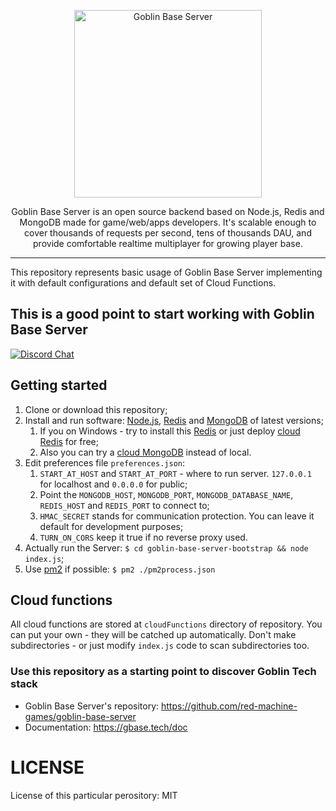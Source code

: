 <p align="center">
    <img alt="Goblin Base Server" src="https://gbase-public-static.ams3.cdn.digitaloceanspaces.com/rmg.png" width="300">
  </a>
</p>

<p align="center">
  Goblin Base Server is an open source backend based on Node.js, Redis and MongoDB made for game/web/apps developers. It's scalable enough to cover thousands of requests per second, tens of thousands DAU, and provide comfortable realtime multiplayer for growing player base.
</p>

---

This repository represents basic usage of Goblin Base Server implementing it with default configurations and default set of Cloud Functions.

## This is a good point to start working with Goblin Base Server

[![Discord Chat](https://img.shields.io/discord/635771686133694464.svg)](https://discord.gg/CuJeNV4)

## Getting started

1. Clone or download this repository;
2. Install and run software: [Node.js](https://nodejs.org/en/), [Redis](https://redis.io/) and [MongoDB](https://www.mongodb.com/) of latest versions;
   1. If you on Windows - try to install this [Redis](https://github.com/microsoftarchive/redis/releases) or just deploy [cloud Redis](https://redislabs.com/redis-enterprise-cloud/essentials-pricing/) for free;
   2. Also you can try a [cloud MongoDB](https://mlab.com/plans/pricing/) instead of local.
3. Edit preferences file `preferences.json`:
    1. `START_AT_HOST` and `START_AT_PORT` - where to run server. `127.0.0.1` for localhost and `0.0.0.0` for public;
    2. Point the `MONGODB_HOST`, `MONGODB_PORT`, `MONGODB_DATABASE_NAME`, `REDIS_HOST` and `REDIS_PORT` to connect to;
    3. `HMAC_SECRET` stands for communication protection. You can leave it default for development purposes;
    4. `TURN_ON_CORS` keep it true if no reverse proxy used.
4. Actually run the Server: `$ cd goblin-base-server-bootstrap && node index.js`;
5. Use [pm2](https://www.npmjs.com/package/pm2) if possible: `$ pm2 ./pm2process.json`

## Cloud functions

All cloud functions are stored at `cloudFunctions` directory of repository. You can put your own - they will be catched up automatically. Don't make subdirectories - or just modify `index.js` code to scan subdirectories too.

### Use this repository as a starting point to discover Goblin Tech stack

 - Goblin Base Server's repository: https://github.com/red-machine-games/goblin-base-server
 - Documentation: https://gbase.tech/doc

# LICENSE
License of this particular perository: MIT